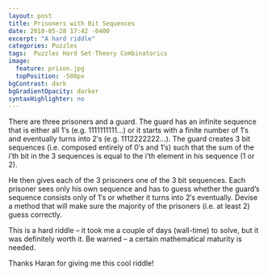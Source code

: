 ```yaml
---
layout: post
title: Prisoners with Bit Sequences
date: 2010-05-28 17:42 -0400
excerpt: "A hard riddle"
categories: Puzzles
tags:  Puzzles Hard Set-Theory Combinatorics
image:
  feature: prison.jpg
  topPosition: -500px
bgContrast: dark
bgGradientOpacity: darker
syntaxHighlighter: no
---
```

There are three prisoners and a guard. The guard has an infinite sequence that is either all 1′s (e.g. 1111111111...) or it starts with a finite number of 1′s and eventually turns into 2′s (e.g. 1112222222...). The guard creates 3 bit sequences (i.e. composed entirely of 0′s and 1′s) such that the sum of the i’th bit in the 3 sequences is equal to the i’th element in his sequence (1 or 2).

He then gives each of the 3 prisoners one of the 3 bit sequences. Each prisoner sees only his own sequence and has to guess whether the guard’s sequence consists only of 1′s or whether it turns into 2′s eventually. Devise a method that will make sure the majority of the prisoners (i.e. at least 2) guess correctly.

This is a hard riddle – it took me a couple of days (wall-time) to solve, but it was definitely worth it. Be warned – a certain mathematical maturity is needed.

Thanks Haran for giving me this cool riddle!